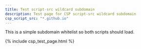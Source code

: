 ```yaml
---
title: Test script-src wildcard subdomain
description: Test page for CSP script-src wildcard subdomain
csp_script_src: "*.github.io"
---
```

This is a simple subdomain whitelist so both scripts should load.

{% include csp_test_page.html %}
